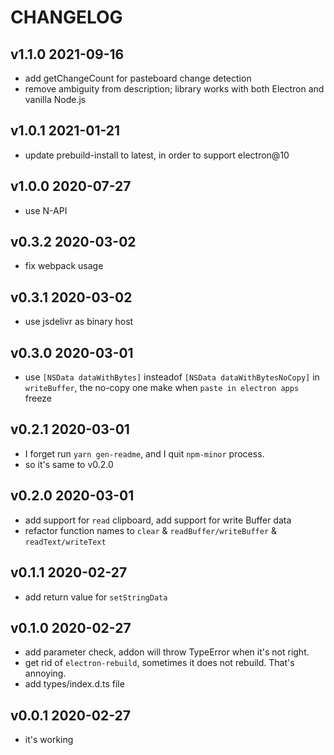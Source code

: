 # CHANGELOG

## v1.1.0 2021-09-16

- add getChangeCount for pasteboard change detection
- remove ambiguity from description; library works with both Electron and vanilla Node.js

## v1.0.1 2021-01-21

- update prebuild-install to latest, in order to support electron@10

## v1.0.0 2020-07-27

- use N-API

## v0.3.2 2020-03-02

- fix webpack usage

## v0.3.1 2020-03-02

- use jsdelivr as binary host

## v0.3.0 2020-03-01

- use `[NSData dataWithBytes]` insteadof `[NSData dataWithBytesNoCopy]` in `writeBuffer`,
  the no-copy one make when `paste in electron apps` freeze

## v0.2.1 2020-03-01

- I forget run `yarn gen-readme`, and I quit `npm-minor` process.
- so it's same to v0.2.0

## v0.2.0 2020-03-01

- add support for `read` clipboard, add support for write Buffer data
- refactor function names to `clear` & `readBuffer/writeBuffer` & `readText/writeText`

## v0.1.1 2020-02-27

- add return value for `setStringData`

## v0.1.0 2020-02-27

- add parameter check, addon will throw TypeError when it's not right.
- get rid of `electron-rebuild`, sometimes it does not rebuild. That's annoying.
- add types/index.d.ts file

## v0.0.1 2020-02-27

- it's working
